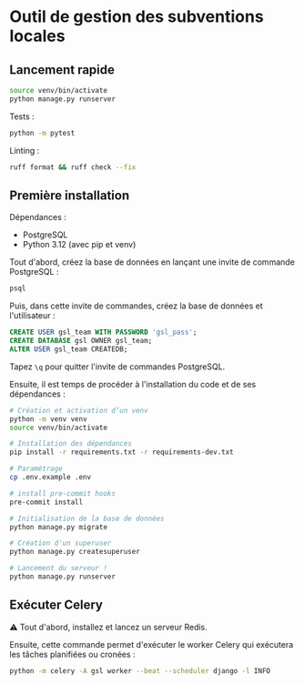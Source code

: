 # Outil de gestion des subventions locales

## Lancement rapide

```bash
source venv/bin/activate
python manage.py runserver
```
Tests :

```bash
python -m pytest
```

Linting :

```bash
ruff format && ruff check --fix
```

## Première installation

Dépendances :
- PostgreSQL
- Python 3.12 (avec pip et venv)

Tout d'abord, créez la base de données en lançant une invite de commande PostgreSQL :

```bash
psql
```

Puis, dans cette invite de commandes, créez la base de données et l'utilisateur : 

```sql
CREATE USER gsl_team WITH PASSWORD 'gsl_pass';
CREATE DATABASE gsl OWNER gsl_team;
ALTER USER gsl_team CREATEDB;
```

Tapez `\q` pour quitter l'invite de commandes PostgreSQL.

Ensuite, il est temps de procéder à l'installation du code et de ses dépendances :

```bash
# Création et activation d’un venv
python -m venv venv
source venv/bin/activate

# Installation des dépendances
pip install -r requirements.txt -r requirements-dev.txt

# Paramétrage
cp .env.example .env

# install pre-commit hooks
pre-commit install

# Initialisation de la base de données
python manage.py migrate

# Création d'un superuser
python manage.py createsuperuser

# Lancement du serveur !
python manage.py runserver
```



## Exécuter Celery

:warning: Tout d'abord, installez et lancez un serveur Redis.

Ensuite, cette commande permet d'exécuter le worker Celery qui exécutera les tâches
planifiées ou cronées :

```bash
python -m celery -A gsl worker --beat --scheduler django -l INFO
```